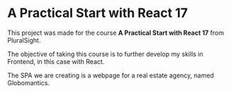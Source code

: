 # A Practical Start with React 17

This project was made for the course **A Practical Start with React 17** from PluralSight.

The objective of taking this course is to further develop my skills in Frontend, in this case with React.

The SPA we are creating is a webpage for a real estate agency, named Globomantics.
